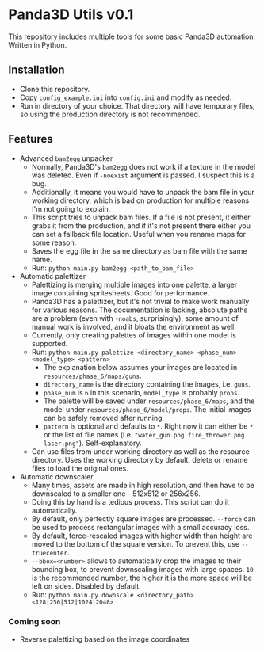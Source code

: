 # Panda3D Utils v0.1
 
This repository includes multiple tools for some basic Panda3D automation. Written in Python.

## Installation
* Clone this repository.
* Copy `config_example.ini` into `config.ini` and modify as needed.
* Run in directory of your choice. That directory will have temporary files, so
using the production directory is not recommended.

## Features
* Advanced `bam2egg` unpacker
  * Normally, Panda3D's `bam2egg` does not work if a texture in the model was deleted.
  Even if `-noexist` argument is passed. I suspect this is a bug.
  * Additionally, it means you would have to unpack the bam file in your working
  directory, which is bad on production for multiple reasons I'm not going to explain.
  * This script tries to unpack bam files. If a file is not present, it either grabs
  it from the production, and if it's not present there either you can set a fallback
  file location. Useful when you rename maps for some reason.
  * Saves the egg file in the same directory as bam file with the same name.
  * Run: `python main.py bam2egg <path_to_bam_file>`
* Automatic palettizer
  * Palettizing is merging multiple images into one palette, a larger image containing
  spritesheets. Good for performance.
  * Panda3D has a palettizer, but it's not trivial to make work manually for various
  reasons. The documentation is lacking, absolute paths are a problem (even with
  `-noabs`, surprisingly), some amount of manual work is involved, and it bloats
  the environment as well.
  * Currently, only creating palettes of images within one model is supported.
  * Run: `python main.py palettize <directory_name> <phase_num> <model_type> <pattern>`
    * The explanation below assumes your images are located in
    `resources/phase_6/maps/guns`.
    * `directory_name` is the directory containing the images, i.e. `guns`.
    * `phase_num` is `6` in this scenario, `model_type` is probably `props`.
    * The palette will be saved under `resources/phase_6/maps`,
    and the model under `resources/phase_6/model/props`. The initial images can be
    safely removed after running.
    * `pattern` is optional and defaults to `*`. Right now it can either be `*` or the
    list of file names (i.e. `"water_gun.png fire_thrower.png laser.png"`). Self-explanatory.
  * Can use files from under working directory as well as the resource
  directory. Uses the working directory by default, delete or rename files
  to load the original ones.
* Automatic downscaler
  * Many times, assets are made in high resolution, and then have to be downscaled to
  a smaller one - 512x512 or 256x256.
  * Doing this by hand is a tedious process. This script can do it automatically.
  * By default, only perfectly square images are processed. `--force` can be used to
  process rectangular images with a small accuracy loss.
  * By default, force-rescaled images with higher width than height are moved to
  the bottom of the square version. To prevent this, use `--truecenter`.
  * `--bbox=<number>` allows to automatically crop the images to their bounding box,
  to prevent downscaling images with large spaces. `10` is the recommended number,
  the higher it is the more space will be left on sides. Disabled by default.
  * Run: `python main.py downscale <directory_path> <128|256|512|1024|2048>`

### Coming soon
* Reverse palettizing based on the image coordinates